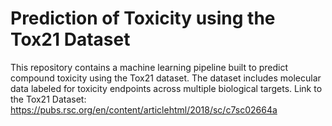 # Prediction of Toxicity using the Tox21 Dataset

This repository contains a machine learning pipeline built to predict compound toxicity using the Tox21 dataset. The dataset includes molecular data labeled for toxicity endpoints across multiple biological targets.
Link to the Tox21 Dataset: https://pubs.rsc.org/en/content/articlehtml/2018/sc/c7sc02664a


